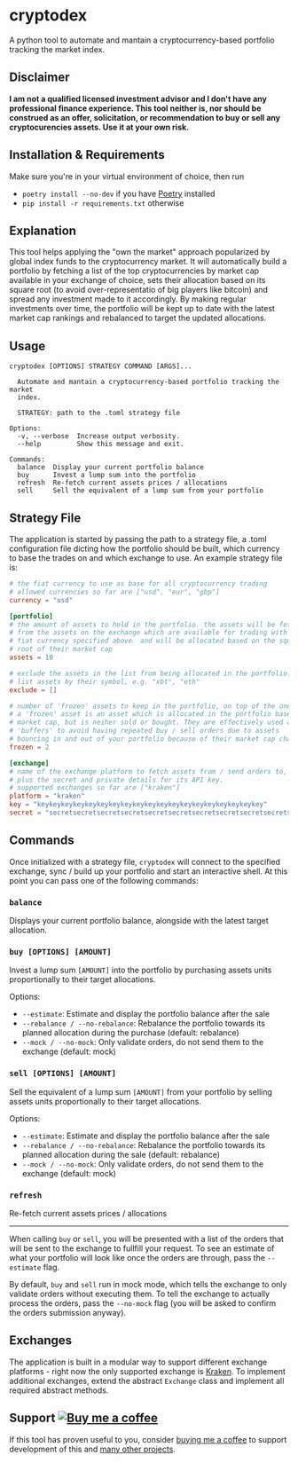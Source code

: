 # cryptodex

A python tool to automate and mantain a cryptocurrency-based portfolio tracking the market index.

## Disclaimer
**I am not a qualified licensed investment advisor and I don't have any professional finance experience. This tool neither is, nor should be construed as an offer, solicitation, or recommendation to buy or sell any cryptocurencies assets. Use it at your own risk.**

## Installation & Requirements

Make sure you're in your virtual environment of choice, then run
- `poetry install --no-dev` if you have [Poetry](https://python-poetry.org/) installed
- `pip install -r requirements.txt` otherwise

## Explanation
This tool helps applying the "own the market" approach popularized by global index funds to the cryptocurrency market. It will automatically build a portfolio by fetching a list of the top cryptocurrencies by market cap available in your exchange of choice, sets their allocation based on its square root (to avoid over-representatio of big players like bitcoin) and spread any investment made to it accordingly. By making regular investments over time, the portfolio will be kept up to date with the latest market cap rankings and rebalanced to target the updated allocations.


## Usage
```
cryptodex [OPTIONS] STRATEGY COMMAND [ARGS]...

  Automate and mantain a cryptocurrency-based portfolio tracking the market
  index.

  STRATEGY: path to the .toml strategy file

Options:
  -v, --verbose  Increase output verbosity.
  --help         Show this message and exit.

Commands:
  balance  Display your current portfolio balance
  buy      Invest a lump sum into the portfolio
  refresh  Re-fetch current assets prices / allocations
  sell     Sell the equivalent of a lump sum from your portfolio
```

## Strategy File
The application is started by passing the path to a strategy file, a .toml configuration file dicting how the portfolio should be built, which currency to base the trades on and which exchange to use. An example strategy file is:
```toml
# the fiat currency to use as base for all cryptocurrency trading
# allowed currencies so far are ["usd", "eur", "gbp"]
currency = "usd"

[portfolio]
# the amount of assets to hold in the portfolio. the assets will be fetched 
# from the assets on the exchange which are available for trading with the
# fiat currency specified above  and will be allocated based on the square 
# root of their market cap
assets = 10

# exclude the assets in the list from being allocated in the portfolio.
# list assets by their symbol, e.g. "xbt", "eth"
exclude = []

# number of 'frozen' assets to keep in the portfolio, on top of the ones above.
# a 'frozen' asset is an asset which is allocated in the portfolio based on its
# market cap, but is neiher sold or bought. They are effectively used as
# 'buffers' to avoid having repeated buy / sell orders due to assets
# bouncing in and out of your portfolio because of their market cap changing.
frozen = 2

[exchange]
# name of the exchange platform to fetch assets from / send orders to,
# plus the secret and private details for its API key.
# supported exchanges so far are ["kraken"]
platform = "kraken"
key = "keykeykeykeykeykeykeykeykeykeykeykeykeykeykeykeykeykeykey"
secret = "secretsecretsecretsecretsecretsecretsecretsecretsecretsecretsecretsecretsecretsecretsecr"
```

## Commands
Once initialized with a strategy file, `cryptodex` will connect to the specified exchange, sync / build up your portfolio and start an interactive shell. At this point you can pass one of the following commands:

### `balance`
Displays your current portfolio balance, alongside with the latest target allocation.

### `buy [OPTIONS] [AMOUNT]`
Invest a lump sum `[AMOUNT]` into the portfolio by purchasing assets units proportionally to their target allocations.

Options:
- `--estimate`: Estimate and display the portfolio balance after the sale
- `--rebalance / --no-rebalance`: Rebalance the portfolio towards its planned allocation during the purchase (default: rebalance)
- `--mock / --no-mock`: Only validate orders, do not send them to the exchange (default: mock)

### `sell [OPTIONS] [AMOUNT]` 
Sell the equivalent of a lump sum `[AMOUNT]` from your portfolio by selling assets units proportionally to their target allocations.

Options:
- `--estimate`: Estimate and display the portfolio balance after the sale
- `--rebalance / --no-rebalance`: Rebalance the portfolio towards its planned allocation during the sale (default: rebalance)
- `--mock / --no-mock`: Only validate orders, do not send them to the exchange (default: mock)

### `refresh`
Re-fetch current assets prices / allocations

---

When calling `buy` or `sell`, you will be presented with a list of the orders that will be sent to the exchange to fullfill your request. To see an estimate of what your portfolio will look like once the orders are through, pass the `--estimate` flag.

By default, `buy` and `sell` run in mock mode, which tells the exchange to only validate orders without executing them. To tell the exchange to actually process the orders, pass the `--no-mock` flag (you will be asked to confirm the orders submission anyway).

## Exchanges
The application is built in a modular way to support different exchange platforms - right now the only supported exchange is [Kraken](https://www.kraken.com/). To implement additional exchanges, extend the abstract `Exchange` class and implement all required abstract methods.

## Support [![Buy me a coffee](https://img.shields.io/badge/-buy%20me%20a%20coffee-lightgrey?style=flat&logo=buy-me-a-coffee&color=FF813F&logoColor=white "Buy me a coffee")](https://www.buymeacoffee.com/leoncvlt)
If this tool has proven useful to you, consider [buying me a coffee](https://www.buymeacoffee.com/leoncvlt) to support development of this and [many other projects](https://github.com/leoncvlt?tab=repositories).
